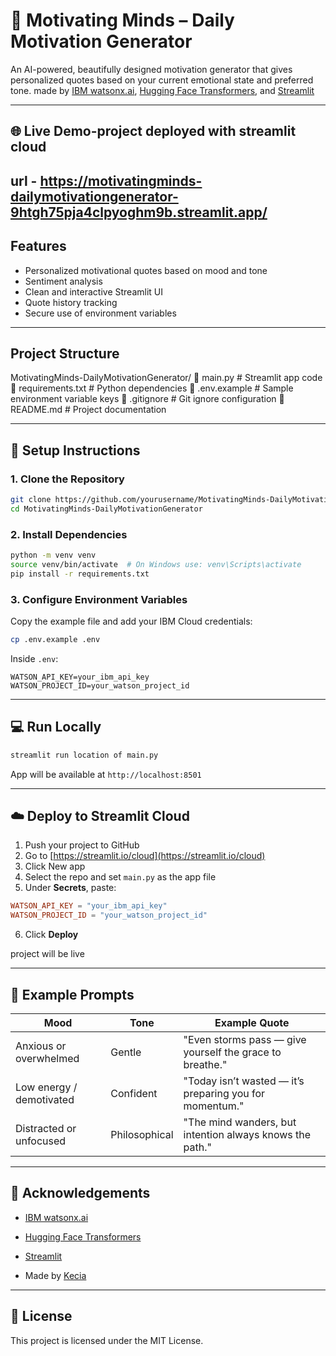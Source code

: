 # 💬 Motivating Minds – Daily Motivation Generator

An AI-powered, beautifully designed motivation generator that gives personalized quotes based on your current emotional state and preferred tone.
made by [IBM watsonx.ai](https://www.ibm.com/products/watsonx-ai), [Hugging Face Transformers](https://huggingface.co/transformers/), and [Streamlit](https://streamlit.io/)

---
## 🌐 Live Demo-project deployed with streamlit cloud
url - https://motivatingminds-dailymotivationgenerator-9htgh75pja4clpyoghm9b.streamlit.app/
---

## Features

* Personalized motivational quotes based on mood and tone
* Sentiment analysis 
* Clean and interactive Streamlit UI
* Quote history tracking
* Secure use of environment variables
---

## Project Structure

MotivatingMinds-DailyMotivationGenerator/
🔹 main.py               # Streamlit app code
🔹 requirements.txt      # Python dependencies
🔹 .env.example          # Sample environment variable keys
🔹 .gitignore            # Git ignore configuration
🔹 README.md             # Project documentation

---

## 💠 Setup Instructions

### 1. Clone the Repository

```bash
git clone https://github.com/yourusername/MotivatingMinds-DailyMotivationGenerator.git
cd MotivatingMinds-DailyMotivationGenerator
```

### 2. Install Dependencies

```bash
python -m venv venv
source venv/bin/activate  # On Windows use: venv\Scripts\activate
pip install -r requirements.txt
```

### 3. Configure Environment Variables

Copy the example file and add your IBM Cloud credentials:

```bash
cp .env.example .env
```

Inside `.env`:

```
WATSON_API_KEY=your_ibm_api_key
WATSON_PROJECT_ID=your_watson_project_id
```

---

## 💻 Run Locally

```bash
streamlit run location of main.py
```

App will be available at `http://localhost:8501`

---

## ☁️ Deploy to Streamlit Cloud

1. Push your project to GitHub
2. Go to [https://streamlit.io/cloud](https://streamlit.io/cloud)
3. Click New app
4. Select the repo and set `main.py` as the app file
5. Under **Secrets**, paste:

```toml
WATSON_API_KEY = "your_ibm_api_key"
WATSON_PROJECT_ID = "your_watson_project_id"
```

6. Click **Deploy**

project will be live

---

## 🧪 Example Prompts

| Mood                     | Tone          | Example Quote                                            |
| ------------------------ | ------------- | -------------------------------------------------------- |
| Anxious or overwhelmed   | Gentle        | "Even storms pass — give yourself the grace to breathe." |
| Low energy / demotivated | Confident     | "Today isn’t wasted — it’s preparing you for momentum."  |
| Distracted or unfocused  | Philosophical | "The mind wanders, but intention always knows the path." |

---

## 🙌 Acknowledgements

* [IBM watsonx.ai](https://www.ibm.com/products/watsonx-ai)
* [Hugging Face Transformers](https://huggingface.co/)
* [Streamlit](https://streamlit.io/)

* Made by [Kecia](https://github.com/Kecia152)

---

## 📓 License

This project is licensed under the MIT License.
